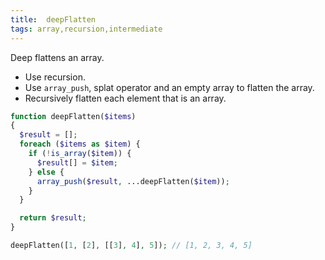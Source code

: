 ```yaml
---
title:  deepFlatten
tags: array,recursion,intermediate
---
```


Deep flattens an array.

- Use recursion.
- Use `array_push`, splat operator and an empty array to flatten the array.
- Recursively flatten each element that is an array.

```php
function deepFlatten($items)
{
  $result = [];
  foreach ($items as $item) {
    if (!is_array($item)) {
      $result[] = $item;
    } else {
      array_push($result, ...deepFlatten($item));
    }
  }

  return $result;
}
```

```php
deepFlatten([1, [2], [[3], 4], 5]); // [1, 2, 3, 4, 5]
```

